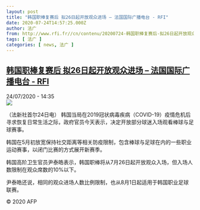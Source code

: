 ```yaml
---
layout: post
title: "韩国职棒复赛后 拟26日起开放观众进场 – 法国国际广播电台 - RFI"
date: 2020-07-24T14:57:25.000Z
author: 法广
from: http://www.rfi.fr//cn/contenu/20200724-韩国职棒复赛后-拟26日起开放观众进场
tags: [ 法广 ]
categories: [ news, 法广 ]
---
```

<!--1595602645000-->
[韩国职棒复赛后 拟26日起开放观众进场 – 法国国际广播电台 - RFI](http://www.rfi.fr//cn/contenu/20200724-%E9%9F%A9%E5%9B%BD%E8%81%8C%E6%A3%92%E5%A4%8D%E8%B5%9B%E5%90%8E-%E6%8B%9F26%E6%97%A5%E8%B5%B7%E5%BC%80%E6%94%BE%E8%A7%82%E4%BC%97%E8%BF%9B%E5%9C%BA)
------

<div>
<div>24/07/2020 - 14:35</div><img src="https://s.rfi.fr/media/display/2cb7d45a-cdb5-11ea-8172-005056a964fe/w:310/p:16x9/spo0003b.200724203502.jpg"><div class="t-content__body u-clearfix"><div class="m-interstitial"></div><p>（法新社首尔24日电）    韩国当局在2019冠状病毒疾病（COVID-19）疫情危机后寻求恢复日常生活之际，政府官员今天表示，决定开放部分球迷入场观看棒球与足球赛事。</p><p>    韩国在5月初放宽保持社交距离等相关防疫限制，包含棒球与足球在内的一些职业运动赛事，以闭门比赛的方式展开新赛季。</p><p>    韩国高阶卫生官员尹泰皓表示，韩国职棒将从7月26日起开放观众入场，但入场人数限制在观众席数的10%以下。</p><p>    尹泰皓还说，相同的观众进场人数比例限制，也从8月1日起适用于韩国职业足球联赛。</p><p class="t-copyright">© 2020 AFP</p>        </div>
</div>
